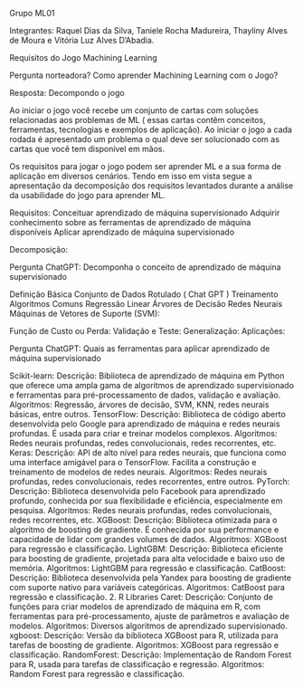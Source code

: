 Grupo ML01

Integrantes: Raquel Dias da Silva, Taniele Rocha Madureira, Thayliny Alves de Moura e Vitória Luz Alves D’Abadia. 




Requisitos do Jogo Machining Learning


Pergunta norteadora? 
Como aprender Machining Learning com o Jogo?

Resposta: Decompondo o jogo


Ao iniciar o jogo você recebe um conjunto de cartas com soluções relacionadas aos problemas de ML ( essas cartas contêm conceitos, ferramentas, tecnologias e exemplos de aplicação). Ao iniciar o jogo a cada rodada é apresentado um problema o qual deve ser solucionado com as cartas que você tem disponível em mãos. 


Os requisitos para jogar o jogo podem ser aprender ML e a sua forma de aplicação em diversos cenários. Tendo em  isso em vista segue a apresentação da decomposição dos requisitos  levantados durante a análise da usabilidade do jogo para aprender ML. 



Requisitos:
Conceituar  aprendizado de máquina  supervisionado
Adquirir conhecimento sobre as ferramentas de aprendizado de máquina disponíveis 
Aplicar  aprendizado de máquina  supervisionado

Decomposição: 

Pergunta ChatGPT: Decomponha o conceito de aprendizado de máquina supervisionado

Definição Básica
Conjunto de Dados Rotulado ( Chat GPT )
Treinamento
Algoritmos Comuns
       Regressão Linear
       Árvores de Decisão 
       Redes Neurais
       Máquinas de Vetores de Suporte (SVM): 

Função de Custo ou Perda:
Validação e Teste:
Generalização: 
Aplicações: 


Pergunta ChatGPT: Quais as ferramentas para aplicar aprendizado de máquina supervisionado

Scikit-learn:
Descrição: Biblioteca de aprendizado de máquina em Python que oferece uma ampla gama de algoritmos de aprendizado supervisionado e ferramentas para pré-processamento de dados, validação e avaliação.
Algoritmos: Regressão, árvores de decisão, SVM, KNN, redes neurais básicas, entre outros.
TensorFlow:
Descrição: Biblioteca de código aberto desenvolvida pelo Google para aprendizado de máquina e redes neurais profundas. É usada para criar e treinar modelos complexos.
Algoritmos: Redes neurais profundas, redes convolucionais, redes recorrentes, etc.
Keras:
Descrição: API de alto nível para redes neurais, que funciona como uma interface amigável para o TensorFlow. Facilita a construção e treinamento de modelos de redes neurais.
Algoritmos: Redes neurais profundas, redes convolucionais, redes recorrentes, entre outros.
PyTorch:
Descrição: Biblioteca desenvolvida pelo Facebook para aprendizado profundo, conhecida por sua flexibilidade e eficiência, especialmente em pesquisa.
Algoritmos: Redes neurais profundas, redes convolucionais, redes recorrentes, etc.
XGBoost:
Descrição: Biblioteca otimizada para o algoritmo de boosting de gradiente. É conhecida por sua performance e capacidade de lidar com grandes volumes de dados.
Algoritmos: XGBoost para regressão e classificação.
LightGBM:
Descrição: Biblioteca eficiente para boosting de gradiente, projetada para alta velocidade e baixo uso de memória.
Algoritmos: LightGBM para regressão e classificação.
CatBoost:
Descrição: Biblioteca desenvolvida pela Yandex para boosting de gradiente com suporte nativo para variáveis categóricas.
Algoritmos: CatBoost para regressão e classificação.
2. R Libraries
Caret:
Descrição: Conjunto de funções para criar modelos de aprendizado de máquina em R, com ferramentas para pré-processamento, ajuste de parâmetros e avaliação de modelos.
Algoritmos: Diversos algoritmos de aprendizado supervisionado.
xgboost:
Descrição: Versão da biblioteca XGBoost para R, utilizada para tarefas de boosting de gradiente.
Algoritmos: XGBoost para regressão e classificação.
RandomForest:
Descrição: Implementação de Random Forest para R, usada para tarefas de classificação e regressão.
Algoritmos: Random Forest para regressão e classificação.



